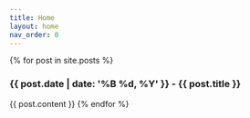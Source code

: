 ```yaml
---
title: Home
layout: home
nav_order: 0
---
```


{% for post in site.posts %}
### {{ post.date | date: '%B %d, %Y' }} - {{ post.title }}
{{ post.content }}
{% endfor %}